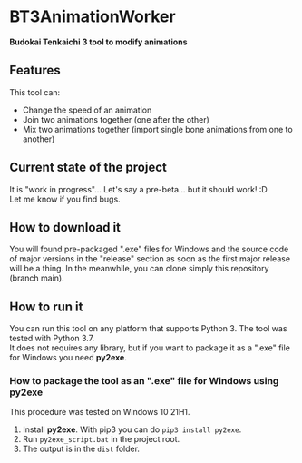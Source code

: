# BT3AnimationWorker
**Budokai Tenkaichi 3 tool to modify animations**

## Features
This tool can:
- Change the speed of an animation
- Join two animations together (one after the other)
- Mix two animations together (import single bone animations from one to another)

## Current state of the project
It is "work in progress"... Let's say a pre-beta... but it should work! :D<br />
Let me know if you find bugs.

## How to download it
You will found pre-packaged ".exe" files for Windows and the source code of major versions in the "release" section as soon as the first major release will be a thing. In the meanwhile, you can clone simply this repository (branch main).

## How to run it
You can run this tool on any platform that supports Python 3. The tool was tested with Python 3.7.<br />
It does not requires any library, but if you want to package it as a ".exe" file for Windows you need **py2exe**.

### How to package the tool as an ".exe" file for Windows using py2exe
This procedure was tested on Windows 10 21H1.<br />
1. Install **py2exe**. With pip3 you can do ```pip3 install py2exe```.
2. Run ```py2exe_script.bat``` in the project root.
3. The output is in the ```dist``` folder.
